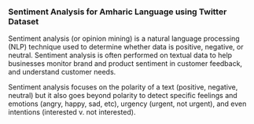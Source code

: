 ### Sentiment Analysis for Amharic Language using Twitter Dataset

Sentiment analysis (or opinion mining) is a natural language processing (NLP) technique used to determine whether data is positive, negative, or neutral. Sentiment analysis is often performed on textual data to help businesses monitor brand and product sentiment in customer feedback, and understand customer needs.

Sentiment analysis focuses on the polarity of a text (positive, negative, neutral) but it also goes beyond polarity to detect specific feelings and emotions (angry, happy, sad, etc), urgency (urgent, not urgent), and even intentions (interested v. not interested).
